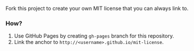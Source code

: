 Fork this project to create your own MIT license that you can always link to.

### How?

1. Use GitHub Pages by creating `gh-pages` branch for this repository.
2. Link the anchor to `http://<username>.github.io/mit-license`.